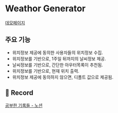 # Weathor Generator
[데모페이지](https://otterp012.github.io/pages/WeatherGenerator/)
## 주요 기능
- 위치정보 제공에 동의한 사용자들의 위치정보 수집.    
- 위치정보를 기반으로, 1주일 뒤까지의 날씨정보 제공.  
- 날씨정보를 기반으로, 간단한 아우터목록이 추천됨.  
- 위치정보를 기반으로, 현재 위치 출력.  
- 위치정보 제공에 동의하지 않으면, 디폴트 값으로 제공됨.  

## 📝 Record




[공부한 기록들 - 노션](미완료)
